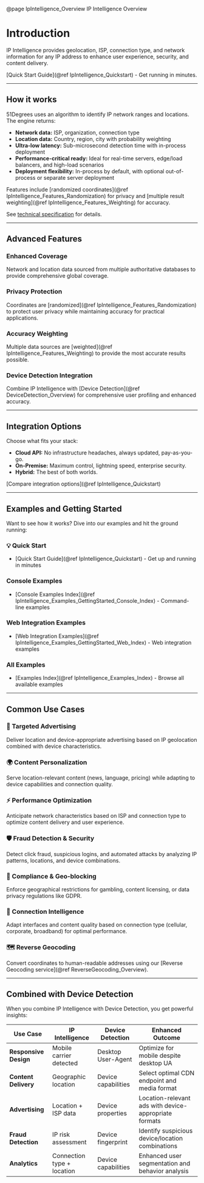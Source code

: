 @page IpIntelligence_Overview IP Intelligence Overview

# Introduction

IP Intelligence provides geolocation, ISP, connection type, and network information for any IP address to enhance user experience, security, and content delivery.

[Quick Start Guide](@ref IpIntelligence_Quickstart) - Get running in minutes.

---

## How it works


51Degrees uses an algorithm to identify IP network ranges and locations. The engine returns:

- **Network data:** ISP, organization, connection type
- **Location data:** Country, region, city with probability weighting
- **Ultra-low latency:** Sub-microsecond detection time with in-process deployment
- **Performance-critical ready:** Ideal for real-time servers, edge/load balancers, and high-load scenarios
- **Deployment flexibility:** In-process by default, with optional out-of-process or separate server deployment

Features include [randomized coordinates](@ref IpIntelligence_Features_Randomization) for privacy and [multiple result weighting](@ref IpIntelligence_Features_Weighting) for accuracy.

See [technical specification](https://github.com/51Degrees/specifications/blob/main/ip-intelligence-specification/README%2Emd) for details.

---

## Advanced Features


### Enhanced Coverage

Network and location data sourced from multiple authoritative databases to provide comprehensive global coverage.

### Privacy Protection

Coordinates are [randomized](@ref IpIntelligence_Features_Randomization) to protect user privacy while maintaining accuracy for practical applications.

### Accuracy Weighting

Multiple data sources are [weighted](@ref IpIntelligence_Features_Weighting) to provide the most accurate results possible.

### Device Detection Integration

Combine IP Intelligence with [Device Detection](@ref DeviceDetection_Overview) for comprehensive user profiling and enhanced accuracy.

---

## Integration Options


Choose what fits your stack:

- **Cloud API:** No infrastructure headaches, always updated, pay-as-you-go.
- **On-Premise:** Maximum control, lightning speed, enterprise security.
- **Hybrid:** The best of both worlds.

[Compare integration options](@ref IpIntelligence_Quickstart)

---

## Examples and Getting Started


Want to see how it works? Dive into our examples and hit the ground running:

### 💡 Quick Start
- [Quick Start Guide](@ref IpIntelligence_Quickstart) - Get up and running in minutes

### Console Examples
- [Console Examples Index](@ref IpIntelligence_Examples_GettingStarted_Console_Index) - Command-line examples

### Web Integration Examples
- [Web Integration Examples](@ref IpIntelligence_Examples_GettingStarted_Web_Index) - Web integration examples

### All Examples
- [Examples Index](@ref IpIntelligence_Examples_Index) - Browse all available examples

---

## Common Use Cases


### 🎯 Targeted Advertising

Deliver location and device-appropriate advertising based on IP geolocation combined with device characteristics.

### 🌍 Content Personalization

Serve location-relevant content (news, language, pricing) while adapting to device capabilities and connection quality.

### ⚡ Performance Optimization

Anticipate network characteristics based on ISP and connection type to optimize content delivery and user experience.

### 🛡️ Fraud Detection & Security

Detect click fraud, suspicious logins, and automated attacks by analyzing IP patterns, locations, and device combinations.

### 🚫 Compliance & Geo-blocking

Enforce geographical restrictions for gambling, content licensing, or data privacy regulations like GDPR.

### 🔌 Connection Intelligence

Adapt interfaces and content quality based on connection type (cellular, corporate, broadband) for optimal performance.

### 🗺️ Reverse Geocoding

Convert coordinates to human-readable addresses using our [Reverse Geocoding service](@ref ReverseGeocoding_Overview).

---

## Combined with Device Detection


When you combine IP Intelligence with Device Detection, you get powerful insights:

| Use Case | IP Intelligence | Device Detection | Enhanced Outcome |
|----------|----------------|------------------|------------------|
| **Responsive Design** | Mobile carrier detected | Desktop User-Agent | Optimize for mobile despite desktop UA |
| **Content Delivery** | Geographic location | Device capabilities | Select optimal CDN endpoint and media format |
| **Advertising** | Location + ISP data | Device properties | Location-relevant ads with device-appropriate formats |
| **Fraud Detection** | IP risk assessment | Device fingerprint | Identify suspicious device/location combinations |
| **Analytics** | Connection type + location | Device capabilities | Enhanced user segmentation and behavior analysis |